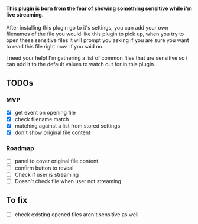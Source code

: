 #### This plugin is born from the fear of showing something sensitive while i'm live streaming.

After installing this plugin go to it's settings, you can add your own filenames of the file you would like this plugin to pick up, when you try to open these sensitive files it will prompt you asking if you are sure you want to read this file right now. if you said no.

I need your help! I'm gathering a list of common files that are sensitive so i can add it to the default values to watch out for in this plugin.

## TODOs

### MVP
- [x] get event on opening file
- [x] check filename match
- [x] matching against a list from stored settings
- [x] don't show original file content

### Roadmap
- [ ] panel to cover original file content
- [ ] confirm button to reveal
- [ ] Check if user is streaming
- [ ] Doesn't check file when user not streaming

## To fix
- [ ] check existing opened files aren't sensitive as well

